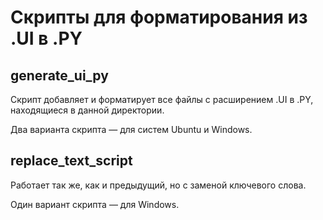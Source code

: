 # Скрипты для форматирования из .UI в .PY
## generate_ui_py
  Скрипт добавляет и форматирует все файлы с расширением .UI в .PY, находящиеся в данной директории.
  
  Два варианта скрипта — для систем Ubuntu и Windows.

## replace_text_script
  Работает так же, как и предыдущий, но с заменой ключевого слова.
  
  Один вариант скрипта — для Windows.
